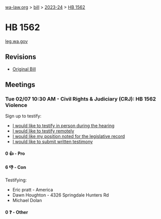 [wa-law.org](/) > [bill](/bill/) > [2023-24](/bill/2023-24/) > [HB 1562](/bill/2023-24/hb/1562/)

# HB 1562
[leg.wa.gov](https://app.leg.wa.gov/billsummary?BillNumber=1562&Year=2023&Initiative=false)

## Revisions
* [Original Bill](1/)

## Meetings
### Tue 02/07 10:30 AM - Civil Rights & Judiciary (CRJ): HB 1562 Violence
Sign up to testify:
* [I would like to testify in person during the hearing](https://app.leg.wa.gov/csi/Testifier/Add?chamber=House&mId=30635&aId=151263&caId=21338&tId=1)
* [I would like to testify remotely](https://app.leg.wa.gov/csi/Testifier/Add?chamber=House&mId=30635&aId=151263&caId=21338&tId=2)
* [I would like my position noted for the legislative record](https://app.leg.wa.gov/csi/Testifier/Add?chamber=House&mId=30635&aId=151263&caId=21338&tId=3)
* [I would like to submit written testimony](https://app.leg.wa.gov/csi/Testifier/Add?chamber=House&mId=30635&aId=151263&caId=21338&tId=4)

#### 0 👍 - Pro

#### 6 👎 - Con
Testifying:
* Eric pratt - America
* Dawn Houghton - 4326 Springdale Hunters Rd
* Michael Dolan

#### 0 ❓ - Other
